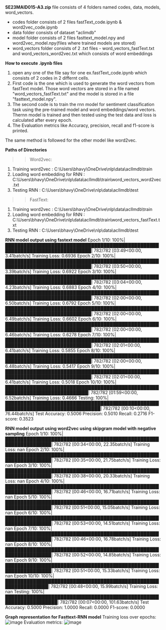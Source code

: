 **SE23MAID015-A3.zip** file consists of 4 folders named codes, data, models, word_vectors.
- codes folder consists of 2 files fastText_code.ipynb & word2vec_code.ipynb
- data folder consists of dataset "aclimdb"
- model folder consists of 2 files fasttext_model.npy and word2vec_model.npy(files where trained models are stored)
- word_vectors folder consists of 2 .txt files - word_vectors_fastText.txt and word_vectors_word2vec.txt which consists of word embeddings

**How to execute .ipynb files**
1. open any one of the file say for one ex.fastText_code.ipynb which consists of 2 codes in 2 differnt cells.
2. First code is the one which is used to generate the word vectors from fastText model. Those word vectors are stored in a file named "word_vectors_fastText.txt" and the model is stored in a file "fasttext_model.npy".
3. The second code is to train the rnn model for sentiment classification task using the pre-trained model and word embeddings/word vectors. Thernn model is trained and then  tested using the test data and loss is calculated after every epoch.
4. The Evaluation metrics like Accuracy, precision, recall and f1-score is printed.

The same method is followed for the other model like word2vec.

**Paths of Directories**
>> Word2vec:
  1. Training word2vec : C:\\Users\\bhavy\\OneDrive\\nlp\\data\\aclImdb\\train
  2. Loading word embedding for RNN : C:\\Users\\bhavy\\OneDrive\\nlp\\data\\aclImdb\\train\\word_vectors_word2vec.txt
  3. Testing RNN : C:\\Users\\bhavy\\OneDrive\\nlp\\data\\aclImdb\\test
>>FastText:
  1. Training word2vec : C:\\Users\\bhavy\\OneDrive\\nlp\\data\\aclImdb\\train
  2. Loading word embedding for RNN : C:\\Users\\bhavy\\OneDrive\\nlp\\data\\aclImdb\\train\\word_vectors_fastText.txt
  3. Testing RNN : C:\\Users\\bhavy\\OneDrive\\nlp\\data\\aclImdb\\test


**RNN model output using fastext model**
    Epoch 1/10: 100%|██████████████████████████████████████████████████████████████████████████████| 782/782 [03:49<00:00,  3.41batch/s]
    Training Loss: 0.6936
    Epoch 2/10: 100%|██████████████████████████████████████████████████████████████████████████████| 782/782 [03:50<00:00,  3.39batch/s]
    Training Loss: 0.6922
    Epoch 3/10: 100%|██████████████████████████████████████████████████████████████████████████████| 782/782 [03:04<00:00,  4.23batch/s]
    Training Loss: 0.6883
    Epoch 4/10: 100%|██████████████████████████████████████████████████████████████████████████████| 782/782 [02:00<00:00,  6.50batch/s]
    Training Loss: 0.6792
    Epoch 5/10: 100%|██████████████████████████████████████████████████████████████████████████████| 782/782 [02:00<00:00,  6.49batch/s]
    Training Loss: 0.6602
    Epoch 6/10: 100%|██████████████████████████████████████████████████████████████████████████████| 782/782 [02:00<00:00,  6.46batch/s]
    Training Loss: 0.6278
    Epoch 7/10: 100%|██████████████████████████████████████████████████████████████████████████████| 782/782 [02:01<00:00,  6.41batch/s]
    Training Loss: 0.5855
    Epoch 8/10: 100%|██████████████████████████████████████████████████████████████████████████████| 782/782 [02:00<00:00,  6.48batch/s]
    Training Loss: 0.5417
    Epoch 9/10: 100%|██████████████████████████████████████████████████████████████████████████████| 782/782 [02:01<00:00,  6.41batch/s]
    Training Loss: 0.5018
    Epoch 10/10: 100%|█████████████████████████████████████████████████████████████████████████████| 782/782 [01:59<00:00,  6.52batch/s]
    Training Loss: 0.4666
    Testing: 100%|█████████████████████████████████████████████████████████████████████████████████| 782/782 [00:10<00:00, 76.44batch/s]
    Test Accuracy: 0.5006
    Precision: 0.5010
    Recall: 0.2716
    F1-score: 0.3523
    
**RNN model output using word2vec using skipgram model with negative sampling**
    Epoch 1/10: 100%|█████████████████████████████████████████████████████████████████| 782/782 [00:34<00:00, 22.35batch/s]
    Training Loss: nan
    Epoch 2/10: 100%|█████████████████████████████████████████████████████████████████| 782/782 [00:35<00:00, 21.75batch/s]
    Training Loss: nan
    Epoch 3/10: 100%|█████████████████████████████████████████████████████████████████| 782/782 [00:38<00:00, 20.33batch/s]
    Training Loss: nan
    Epoch 4/10: 100%|█████████████████████████████████████████████████████████████████| 782/782 [00:46<00:00, 16.71batch/s]
    Training Loss: nan
    Epoch 5/10: 100%|█████████████████████████████████████████████████████████████████| 782/782 [00:51<00:00, 15.05batch/s]
    Training Loss: nan
    Epoch 6/10: 100%|█████████████████████████████████████████████████████████████████| 782/782 [00:53<00:00, 14.51batch/s]
    Training Loss: nan
    Epoch 7/10: 100%|█████████████████████████████████████████████████████████████████| 782/782 [00:46<00:00, 16.78batch/s]
    Training Loss: nan
    Epoch 8/10: 100%|█████████████████████████████████████████████████████████████████| 782/782 [00:52<00:00, 14.85batch/s]
    Training Loss: nan
    Epoch 9/10: 100%|█████████████████████████████████████████████████████████████████| 782/782 [00:51<00:00, 15.33batch/s]
    Training Loss: nan
    Epoch 10/10: 100%|████████████████████████████████████████████████████████████████| 782/782 [00:48<00:00, 15.99batch/s]
    Training Loss: nan
    Testing: 100%|███████████████████████████████████████████████████████████████████| 782/782 [00:07<00:00, 101.63batch/s]
    Test Accuracy: 0.5000
    Precision: 1.0000
    Recall: 0.0000
    F1-score: 0.0000

**Graph representation for Fasttext-RNN model**
  Training loss over epochs:
  ![image](https://github.com/Bhavyareddysadula/Readme/assets/126856102/52c418e2-512f-4b3b-83c9-0b480e4c155e)
  Evaluation metrics:
  ![image](https://github.com/Bhavyareddysadula/Readme/assets/126856102/bfe5e6b2-ccbb-4ffa-ae49-04af388271f1)



    
      

